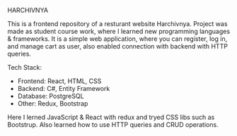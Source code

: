 HARCHIVNYA

This is a frontend repository of a resturant website Harchivnya. Project was made as student course work, where I learned new programming languages & frameworks.
It is a simple web application, where you can register, log in, and manage cart as user, also enabled connection with backend with HTTP queries.

Tech Stack:
- Frontend: React, HTML, CSS
- Backend: C#, Entity Framework
- Database: PostgreSQL
- Other: Redux, Bootstrap

Here I lerned JavaScript & React with redux and tryed CSS libs such as Bootstrup.
Also learned how to use HTTP queries and CRUD operations.
